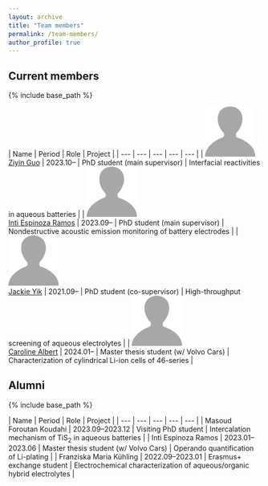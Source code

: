 ```yaml
---
layout: archive
title: "Team members"
permalink: /team-members/
author_profile: true
---
```



## Current members
{% include base_path %}

<style>
td, th {
   border: none!important;
}
</style>

| Name | Period | Role | Project |
| --- | --- | --- | --- | --- |
| <img src="/images/profile1.png" alt="Ziyin" style="height: 100px; width:100px;"/> <br/> [Ziyin Guo](https://www.katalog.uu.se/profile/?id=N23-1204) | 2023.10– |  PhD student (main supervisor) | Interfacial reactivities in aqueous batteries |
| <img src="/images/profile1.png" alt="Inti" style="height: 100px; width:100px;"/> <br/> [Inti Espinoza Ramos](https://www.katalog.uu.se/profile/?id=N22-763) | 2023.09– | PhD student (main supervisor) | Nondestructive acoustic emission monitoring of battery electrodes |
| <img src="/images/profile1.png" alt="Jackie" style="height: 100px; width:100px;"/> <br/> [Jackie Yik](https://www.katalog.uu.se/profile/?id=N21-1121) | 2021.09– |  PhD student (co-supervisor) | High-throughput screening of aqueous electrolytes |
| <img src="/images/profile1.png" alt="Caroline" style="height: 100px; width:100px;"/> <br/> [Caroline Albert](https://www.katalog.uu.se/profile/?id=N22-2331) | 2024.01– |  Master thesis student (w/ Volvo Cars) | Characterization of cylindrical Li-ion cells of 46-series |


## Alumni
{% include base_path %}

<style>
td, th {
   border: none!important;
}
</style>

| Name | Period | Role | Project |
| --- | --- | --- | --- | --- |
| Masoud Foroutan Koudahi  | 2023.09–2023.12 | Visiting PhD student | Intercalation mechanism of TiS<sub>2</sub> in aqueous batteries |
| Inti Espinoza Ramos | 2023.01–2023.06 | Master thesis student (w/ Volvo Cars) | Operando quantification of Li-plating |
| Franziska Maria Kühling | 2022.09–2023.01 | Erasmus+ exchange student | Electrochemical characterization of aqueous/organic hybrid electrolytes |

